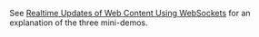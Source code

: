 See [Realtime Updates of Web Content Using WebSockets](http://intertwingly.net/blog/2017/12/29/Realtime-Updates-of-Web-Content-Using-WebSockets) for an explanation of the three mini-demos.

